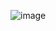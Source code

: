 ![image](https://user-images.githubusercontent.com/100158318/211846970-32228713-f1a5-42ec-a7ae-8a4c9fb0fb2a.png)
